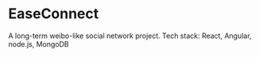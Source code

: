 # EaseConnect
A long-term weibo-like social network project. Tech stack: React, Angular, node.js, MongoDB  
